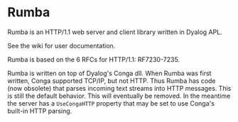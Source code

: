# Rumba

Rumba is an HTTP/1.1 web server and client library written in Dyalog APL.

See the wiki for user documentation.

Rumba is based on the 6 RFCs for HTTP/1.1: RF7230-7235.

Rumba is written on top of Dyalog's Conga dll. When Rumba was first written, Conga supported TCP/IP, but not HTTP.
Thus Rumba has code (now obsolete) that parses incoming text streams into HTTP messages. 
This is still the default behavior. This will eventually be removed.
In the meantime the server has a  `UseCongaHTTP` property that may be set to use Conga's built-in HTTP parsing. 
